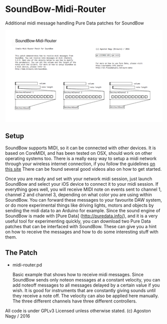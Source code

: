 # SoundBow-Midi-Router
Additional midi message handling Pure Data patches for SoundBow

![alt text](https://github.com/stc/SoundBow-Midi-Patches/blob/master/patch.png "Midi Patch")

## Setup 

SoundBow supports MIDI, so it can be connected with other devices. It is based on CoreMIDI, and has been tested on OSX, should work on other operating systems too. There is a really easy way to setup a midi network through your wireless internet connection, if you follow the guidelines [on this site](http://www.musicappblog.com/wireless-network-midi-ipad-to-mac/) There can be found several good videos also on how to get started. 

Once you are ready and set with your network midi session, just launch SoundBow and select your iOS device to connect it to your midi session. If everything goes well, you will receive MIDI note on events sent to channel 1, channel 2 and channel 3, depending on what color you are using within SoundBow. You can forward these messages to your favourite DAW system, or do more experimental things like driving lights, motors and objects by sending the midi data to an Arduino for example. Since the sound engine of SoundBow is made with [Pure Data] (http://puredata.info/), and it is a very useful tool for experimenting quickly, you can download two Pure Data patches that can be interfaced with SoundBow. These can give you a hint on how to receive the messages and how to do some interesting stuff with them. 

## The Patch

- midi-router.pd

    Basic example that shows how to receive midi messages. 
    Since SoundBow sends only noteon messages at a constant velocity, you can add noteoff messages to all messages delayed by a certain value if you wish. It is good for instruments that are constantly giving sounds until they receive a note off. The velocity can also be applied here manually. The three different channels have three different controllers.


All code is under GPLv3 Licensed unless otherwise stated. (c) Agoston Nagy / 2016

